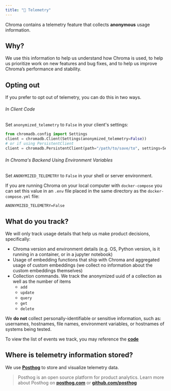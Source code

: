 ```yaml
---
title: "📏 Telemetry"
---
```


Chroma contains a telemetry feature that collects **anonymous** usage information.

## Why?

We use this information to help us understand how Chroma is used, to help us prioritize work on new features and bug fixes, and to help us improve Chroma’s performance and stability.

## Opting out

If you prefer to opt out of telemetry, you can do this in two ways.

###### In Client Code

Set `anonymized_telemetry` to `False` in your client's settings:

```python
from chromadb.config import Settings
client = chromadb.Client(Settings(anonymized_telemetry=False))
# or if using PersistentClient
client = chromadb.PersistentClient(path="/path/to/save/to", settings=Settings(anonymized_telemetry=False))
```

###### In Chroma's Backend Using Environment Variables

Set `ANONYMIZED_TELEMETRY` to `False` in your shell or server environment.

If you are running Chroma on your local computer with `docker-compose` you can set this value in an `.env` file placed in the same directory as the `docker-compose.yml` file:

```
ANONYMIZED_TELEMETRY=False
```

## What do you track?

We will only track usage details that help us make product decisions, specifically:

- Chroma version and environment details (e.g. OS, Python version, is it running in a container, or in a jupyter notebook)
- Usage of embedding functions that ship with Chroma and aggregated usage of custom embeddings (we collect no information about the custom embeddings themselves)
- Collection commands. We track the anonymized uuid of a collection as well as the number of items
  - `add`
  - `update`
  - `query`
  - `get`
  - `delete`

We **do not** collect personally-identifiable or sensitive information, such as: usernames, hostnames, file names, environment variables, or hostnames of systems being tested.

To view the list of events we track, you may reference the **[code](https://github.com/chroma-core/chroma/blob/main/chromadb/telemetry/product/events.py)**

## Where is telemetry information stored?

We use **[Posthog](https://posthog.com/)** to store and visualize telemetry data.

> Posthog is an open source platform for product analytics. Learn more about Posthog on **[posthog.com](https://posthog.com/)** or **[github.com/posthog](https://github.com/posthog/posthog)**
